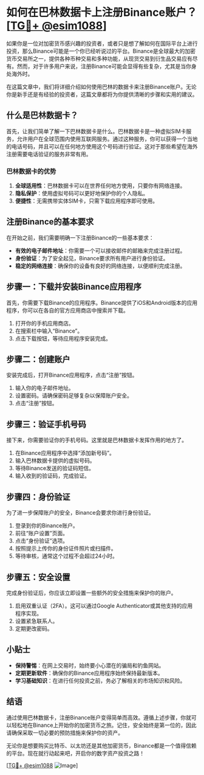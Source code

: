 # 如何在巴林数据卡上注册Binance账户？[[TG💪+ @esim1088](https://t.me/s/esim1088)]

如果你是一位对加密货币感兴趣的投资者，或者只是想了解如何在国际平台上进行投资，那么Binance可能是一个你已经听说过的平台。Binance是全球最大的加密货币交易所之一，提供各种币种交易和多种功能，从现货交易到衍生品交易应有尽有。然而，对于许多用户来说，注册Binance可能会显得有些复杂，尤其是当你身处海外时。

在这篇文章中，我们将详细介绍如何使用巴林的数据卡来注册Binance账户。无论你是新手还是有经验的投资者，这篇文章都将为你提供清晰的步骤和实用的建议。

## 什么是巴林数据卡？

首先，让我们简单了解一下巴林数据卡是什么。巴林数据卡是一种虚拟SIM卡服务，允许用户在全球范围内使用互联网服务。通过这种服务，你可以获得一个当地的电话号码，并且可以在任何地方使用这个号码进行验证。这对于那些希望在海外注册需要电话验证的服务非常有用。

### 巴林数据卡的优势

1. **全球适用性**：巴林数据卡可以在世界任何地方使用，只要你有网络连接。
2. **隐私保护**：使用虚拟号码可以更好地保护你的个人隐私。
3. **便捷性**：无需携带实体SIM卡，只需下载应用程序即可使用。

## 注册Binance的基本要求

在开始之前，我们需要明确一下注册Binance的一些基本要求：

- **有效的电子邮件地址**：你需要一个可以接收邮件的邮箱来完成注册过程。
- **身份验证**：为了安全起见，Binance要求所有用户进行身份验证。
- **稳定的网络连接**：确保你的设备有良好的网络连接，以便顺利完成注册。

## 步骤一：下载并安装Binance应用程序

首先，你需要下载Binance的应用程序。Binance提供了iOS和Android版本的应用程序，你可以在各自的官方应用商店中搜索并下载。

1. 打开你的手机应用商店。
2. 在搜索栏中输入“Binance”。
3. 点击下载按钮，等待应用程序安装完成。

## 步骤二：创建账户

安装完成后，打开Binance应用程序，点击“注册”按钮。

1. 输入你的电子邮件地址。
2. 设置密码。请确保密码足够复杂以保障账户安全。
3. 点击“注册”按钮。

## 步骤三：验证手机号码

接下来，你需要验证你的手机号码。这里就是巴林数据卡发挥作用的地方了。

1. 在Binance应用程序中选择“添加新号码”。
2. 输入巴林数据卡提供的虚拟号码。
3. 等待Binance发送的验证码短信。
4. 输入收到的验证码，完成验证。

## 步骤四：身份验证

为了进一步保障账户的安全，Binance会要求你进行身份验证。

1. 登录到你的Binance账户。
2. 前往“账户设置”页面。
3. 点击“身份验证”选项。
4. 按照提示上传你的身份证件照片或扫描件。
5. 等待审核，通常这个过程不会超过24小时。

## 步骤五：安全设置

完成身份验证后，你应该立即设置一些额外的安全措施来保护你的账户。

1. 启用双重认证（2FA）。这可以通过Google Authenticator或其他支持的应用程序实现。
2. 设置紧急联系人。
3. 定期更改密码。

## 小贴士

- **保持警惕**：在网上交易时，始终要小心潜在的骗局和钓鱼网站。
- **定期更新软件**：确保你的Binance应用程序始终保持最新版本。
- **学习基础知识**：在进行任何投资之前，务必了解相关的市场知识和风险。

## 结语

通过使用巴林数据卡，注册Binance账户变得简单而高效。遵循上述步骤，你就可以轻松地在Binance上开始你的加密货币之旅。记住，安全始终是第一位的，因此请确保采取一切必要的预防措施来保护你的资产。

无论你是想要购买比特币、以太坊还是其他加密货币，Binance都是一个值得信赖的平台。现在就行动起来吧，开启你的数字资产投资之路！

[[TG💪+ @esim1088](https://t.me/s/esim1088) ![Image](https://i.postimg.cc/4NQfJmqS/Snipaste-2025-05-13-00-14-12.png)]